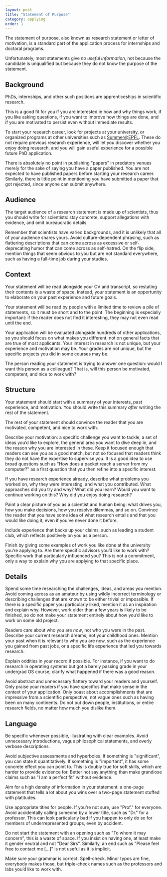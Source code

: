 ```yaml
---
layout: post
title: "Statement of Purpose"
category: applying
order: 1
---
```


The statement of purpose, also known as research statement or letter of motivation, is a standard part of the application process for internships and doctoral programs.

Unfortunately, most statements give _no useful information_, not because the candidate is unqualified but because they do not know the purpose of the statement.


## Background

PhDs, internships, and other such positions are apprenticeships in scientific research.

This is a good fit for you if you are interested in how and why things work, if you like asking questions, if you want to improve how things are done, and if you are motivated to persist even without immediate results.

To start your research career, look for projects at your university, or organized programs at other universities such as [Summer@EPFL](https://summer.epfl.ch/).
These do not require previous research experience, will let you discover whether you enjoy doing research, and you will gain useful experience for a possible future PhD application.

There is absolutely no point in publishing "papers" in predatory venues merely for the sake of saying you have a paper published.
You are not expected to have published papers before starting your research career. Similarly, there is little point in mentioning you have submitted a paper that got rejected, since anyone can submit anywhere.


## Audience

The target audience of a research statement is made up of scientists, thus you should write for scientists: stay concrete, support allegations with evidence, and omit bureaucratic details.

Remember that scientists have varied backgrounds, and it is unlikely that all of your audience shares yours.
Avoid culture-dependent phrasing, such as flattering descriptions that can come across as excessive or self-deprecating humor that can come across as self-hatred.
On the flip side, mention things that seem obvious to you but are not standard everywhere, such as having a full-time job during your studies.


## Context

Your statement will be read alongside your CV and transcript, so restating their contents is a waste of space. Instead, your statement is an opportunity to elaborate on your past experience and future goals.

Your statement will be read by people with a limited time to review a pile of statements, so it must be short and to the point.
The beginning is especially important: if the reader does not find it interesting, they may not even read until the end.

Your application will be evaluated alongside hundreds of other applications, so you should focus on what makes you different, not on general facts that are true of most applicants.
Your interest in research is not unique, but your experience and motivation may be. Your grades are not unique, but the specific projects you did in some courses may be.

The person reading your statement is trying to answer one question: would I want this person as a colleague? That is, will this person be motivated, competent, and nice to work with?


## Structure

Your statement should start with a summary of your interests, past experience, and motivation. You should write this summary _after_ writing the rest of the statement.

The rest of your statement should convince the reader that you are motivated, competent, and nice to work with.

Describe your motivation: a specific challenge you want to tackle, a set of ideas you’d like to explore, the general area you want to dive deep in, and the reason why you are interested in these.
Keep it focused enough that readers can see you as a good match, but not so focused that readers think they do not have the expertise to supervise you.
It is a good idea to use broad questions such as "How does a packet reach a server from my computer?" as a first question that you then refine into a specific interest.

If you have research experience already, describe what problems you worked on, why they were interesting, and what you contributed.
What approaches did you try and why? What did you learn? Would you want to continue working on this? Why did you enjoy doing research?

Paint a clear picture of you as a scientist and human being: what drives you, how you make decisions, how you resolve dilemmas, and so on.
Convince the reader that you have some idea of what research entails and that you would like doing it, even if you’ve never done it before.

Include experience that backs up your claims, such as leading a student club, which reflects positively on you as a person.

Finish by giving some examples of work you like done at the university you’re applying to. Are there specific advisors you’d like to work with?
Specific work that particularly influenced you? This is not a commitment, only a way to explain why you are applying to that specific place.


## Details

Spend some time researching the challenges, ideas, and areas you mention.
Avoid coming across as an amateur by using wildly incorrect terminology or describing challenges that are known to be either trivial or impossible.
If there is a specific paper you particularly liked, mention it as an inspiration and explain why.
However, work older than a few years is likely to be finished, so do not make your statement entirely about how you’d like to work on some old project.

Readers care about who you are _now_, not who you were in the past. Describe your current research dreams, not your childhood ones.
Mention your past when it is relevant to who you are now, such as the experience you gained from past jobs, or a specific life experience that led you towards research.

Explain oddities in your record if possible. For instance, if you want to do research in operating systems but got a barely passing grade in your undergrad OS course, clarify what happened if there was a good reason.

Avoid abstract and unnecessary flattery toward your readers and yourself. Only praise your readers if you have specifics that make sense in the context of your application.
Only boast about accomplishments that are impressive from a scientific perspective, not vague ones such as having been on many continents.
Do not put down people, institutions, or entire research fields, no matter how much you dislike them.


## Language

Be specific whenever possible, illustrating with clear examples. Avoid unnecessary introductions, vague philosophical statements, and overly verbose descriptions.

Avoid subjective assessments and hyperboles. If something is "significant", you can state it quantitatively.
If something is "important", it has some concrete effect you can point to.
This is doubly true for soft skills, which are harder to provide evidence for.
Better not say anything than make grandiose claims such as "I am a perfect fit" without evidence.

Aim for a high density of information in your statement; a one-page statement that tells a lot about you wins over a two-page statement stuffed with platitudes.

Use appropriate titles for people. If you’re not sure, use "Prof." for everyone.
Avoid accidentally calling someone by a lower title, such as "Dr." for a professor.
This can look particularly bad if you happen to only do so for members of underrepresented groups, even by accident.

Do not start the statement with an opening such as "To whom it may concern", this is a waste of space.
If you insist on having one, at least make it gender neutral and not "Dear Sirs". Similarly, an end such as "Please feel free to contact me [...]" is not useful as it is implicit.

Make sure your grammar is correct. Spell-check. Minor typos are fine, everybody makes those, but triple-check names such as the professors and labs you’d like to work with.

